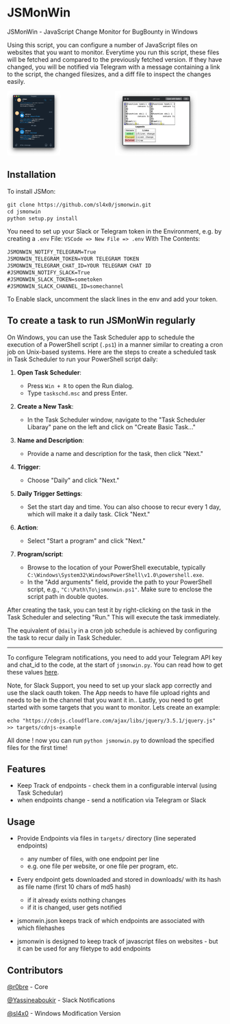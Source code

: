 # JSMonWin
JSMonWin - JavaScript Change Monitor for BugBounty in Windows

Using this script, you can configure a number of JavaScript files on websites that you want to monitor. Everytime you run this script, these files will be fetched and compared to the previously fetched version. If they have changed, you will be notified via Telegram with a message containing a link to the script, the changed filesizes, and a diff file to inspect the changes easily.

<div style="display: flex;">
    <div style="flex: 1;">
        <img src="static/telegram.png" alt="Telegram Image" style="max-width: 200px; max-height: 150px;">
    </div>
    <div style="flex: 1;">
        <img src="static/diff.png" alt="Diff Image" style="max-width: 200px; max-height: 150px;">
    </div>
</div>

## Installation

To install JSMon:
```console
git clone https://github.com/sl4x0/jsmonwin.git 
cd jsmonwin
python setup.py install
```
You need to set up your Slack or Telegram token in the Environment, e.g. by creating a `.env` File:
`VSCode => New File => .env`
With The Contents:
```console
JSMONWIN_NOTIFY_TELEGRAM=True
JSMONWIN_TELEGRAM_TOKEN=YOUR TELEGRAM TOKEN
JSMONWIN_TELEGRAM_CHAT_ID=YOUR TELEGRAM CHAT ID
#JSMONWIN_NOTIFY_SLACK=True
#JSMONWIN_SLACK_TOKEN=sometoken
#JSMONWIN_SLACK_CHANNEL_ID=somechannel
```
To Enable slack, uncomment the slack lines in the env and add your token.

## To create a task to run JSMonWin regularly

On Windows, you can use the Task Scheduler app to schedule the execution of a PowerShell script (`.ps1`) in a manner similar to creating a cron job on Unix-based systems. Here are the steps to create a scheduled task in Task Scheduler to run your PowerShell script daily:

1. **Open Task Scheduler**:

   - Press `Win + R` to open the Run dialog.
   - Type `taskschd.msc` and press Enter.

2. **Create a New Task**:

   - In the Task Scheduler window, navigate to the "Task Scheduler Libaray" pane on the left and click on "Create Basic Task..."

3. **Name and Description**:

   - Provide a name and description for the task, then click "Next."

4. **Trigger**:

   - Choose "Daily" and click "Next."

5. **Daily Trigger Settings**:

   - Set the start day and time. You can also choose to recur every 1 day, which will make it a daily task. Click "Next."

6. **Action**:

   - Select "Start a program" and click "Next."

7. **Program/script**:

   - Browse to the location of your PowerShell executable, typically `C:\Windows\System32\WindowsPowerShell\v1.0\powershell.exe`.
   - In the "Add arguments" field, provide the path to your PowerShell script, e.g., `"C:\Path\To\jsmonwin.ps1"`. Make sure to enclose the script path in double quotes.


After creating the task, you can test it by right-clicking on the task in the Task Scheduler and selecting "Run." This will execute the task immediately.

The equivalent of `@daily` in a cron job schedule is achieved by configuring the task to recur daily in Task Scheduler.


---


To configure Telegram notifications, you need to add your Telegram API key and chat_id to the code, at the start of `jsmonwin.py`. You can read how to get these values [here](https://blog.r0b.re/automation/bash/2020/06/30/setup-telegram-notifications-for-your-shell.html).


Note, for Slack Support, you need to set up your slack app correctly and use the slack oauth token.
The App needs to have file upload rights and needs to be in the channel that you want it in..
Lastly, you need to get started with some targets that you want to monitor. Lets create an example:
```
echo "https://cdnjs.cloudflare.com/ajax/libs/jquery/3.5.1/jquery.js" >> targets/cdnjs-example
```
All done ! now you can run `python jsmonwin.py` to download the specified files for the first time!

## Features

- Keep Track of endpoints - check them in a configurable interval (using Task Schedular)
- when endpoints change - send a notification via Telegram or Slack


## Usage

- Provide Endpoints via files in `targets/` directory (line seperated endpoints)
    - any number of files, with one endpoint per line
    - e.g. one file per website, or one file per program, etc.
- Every endpoint gets downloaded and stored in downloads/ with its hash as file name (first 10 chars of md5 hash)
    - if it already exists nothing changes
    - if it is changed, user gets notified
- jsmonwin.json keeps track of which endpoints are associated with which filehashes

- jsmonwin is designed to keep track of javascript files on websites - but it can be used for any filetype to add endpoints 


## Contributors
[@r0bre](https://twitter.com/r0bre) - Core

[@Yassineaboukir](https://twitter.com/Yassineaboukir) - Slack Notifications

[@sl4x0](https://x.com/sl4x0) - Windows Modification Version

